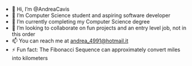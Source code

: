 - 👋 Hi, I’m @AndreaCavis
- 👀 I’m Computer Science student and aspiring software developer
- 🌱 I’m currently completing my Computer Science degree
- 💞️ I’m looking to collaborate on fun projects and an entry level job, not in this order
- 📫 You can reach me at andrea_4991@hotmail.it
- ⚡ Fun fact: The Fibonacci Sequence can approximately convert miles into kilometers
